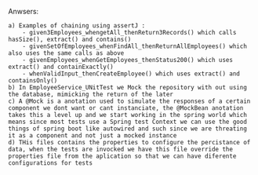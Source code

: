 Anwsers:

	a) Examples of chaining using assertJ :
		- given3Employees_whengetAll_thenReturn3Records() which calls hasSize(), extract() and contains()
		- givenSetOfEmployees_whenFindAll_thenReturnAllEmployees() which also uses the same calls as above
		- givenEmployees_whenGetEmployees_thenStatus200() which uses extract() and containExactly()
		- whenValidInput_thenCreateEmployee() which uses extract() and containsOnly()
	b) In EmployeeService_UNitTest we Mock the repository with out using the database, mimicking the return of the later
	c) A @Mock is a anotation used to simulate the responses of a certain component we dont want or cant instanciate, the @MockBean anotation takes this a level up and we start working in the spring world which means since most tests use a Spring test Context we can use the good things of spring boot like autowired and such since we are threating it as a component and not just a mocked instance
	d) THis files contains the properties to configure the percistance of data, when the tests are invocked we have this file override the properties file from the aplication so that we can have diferente configurations for tests